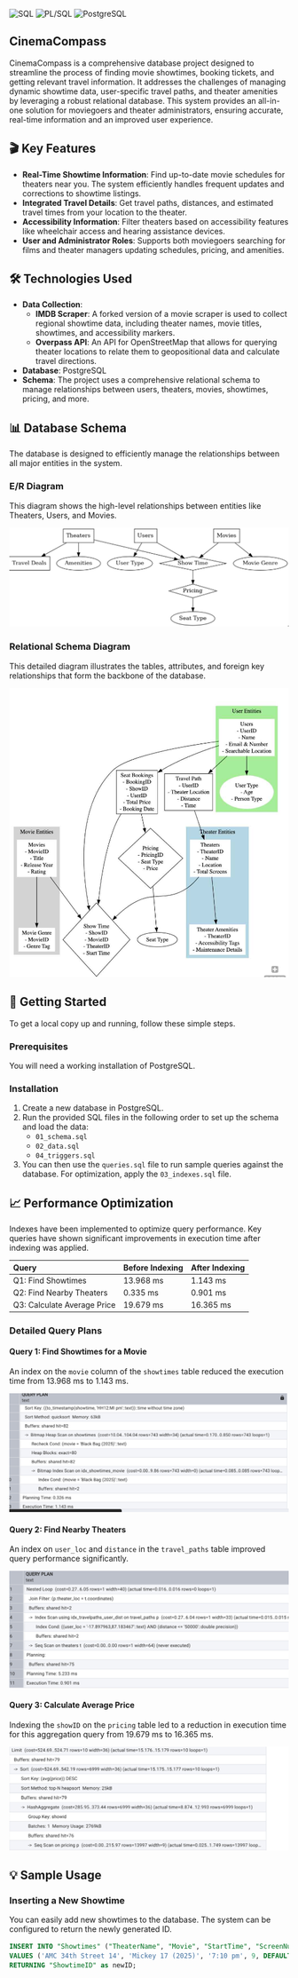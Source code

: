 
![SQL](https://img.shields.io/badge/SQL-025E8C?style=for-the-badge&logo=sql&logoColor=white)
![PL/SQL](https://img.shields.io/badge/PL/SQL-F80000?style=for-the-badge&logo=oracle&logoColor=white)
![PostgreSQL](https://img.shields.io/badge/PostgreSQL-4169E1?style=for-the-badge&logo=postgresql&logoColor=white)

## CinemaCompass

CinemaCompass is a comprehensive database project designed to streamline the process of finding movie showtimes, booking tickets, and getting relevant travel information. It addresses the challenges of managing dynamic showtime data, user-specific travel paths, and theater amenities by leveraging a robust relational database. This system provides an all-in-one solution for moviegoers and theater administrators, ensuring accurate, real-time information and an improved user experience.

## 🎬 Key Features

- **Real-Time Showtime Information**: Find up-to-date movie schedules for theaters near you. The system efficiently handles frequent updates and corrections to showtime listings.
- **Integrated Travel Details**: Get travel paths, distances, and estimated travel times from your location to the theater.
- **Accessibility Information**: Filter theaters based on accessibility features like wheelchair access and hearing assistance devices.
- **User and Administrator Roles**: Supports both moviegoers searching for films and theater managers updating schedules, pricing, and amenities.

## 🛠️ Technologies Used

- **Data Collection**:
  - **IMDB Scraper**: A forked version of a movie scraper is used to collect regional showtime data, including theater names, movie titles, showtimes, and accessibility markers.
  - **Overpass API**: An API for OpenStreetMap that allows for querying theater locations to relate them to geopositional data and calculate travel directions.
- **Database**: PostgreSQL
- **Schema**: The project uses a comprehensive relational schema to manage relationships between users, theaters, movies, showtimes, pricing, and more.

## 📊 Database Schema

The database is designed to efficiently manage the relationships between all major entities in the system.

### E/R Diagram
This diagram shows the high-level relationships between entities like Theaters, Users, and Movies.

![E/R Diagram](assets/er_diagram.png)

### Relational Schema Diagram
This detailed diagram illustrates the tables, attributes, and foreign key relationships that form the backbone of the database.

![Schema Diagram](assets/schema_diagram.png)

## 🚀 Getting Started

To get a local copy up and running, follow these simple steps.

### Prerequisites

You will need a working installation of PostgreSQL.

### Installation

1. Create a new database in PostgreSQL.
2. Run the provided SQL files in the following order to set up the schema and load the data:
   - `01_schema.sql`
   - `02_data.sql`
   - `04_triggers.sql`
3. You can then use the `queries.sql` file to run sample queries against the database. For optimization, apply the `03_indexes.sql` file.

## 📈 Performance Optimization

Indexes have been implemented to optimize query performance. Key queries have shown significant improvements in execution time after indexing was applied.

| Query | Before Indexing | After Indexing |
| :--- | :--- | :--- |
| Q1: Find Showtimes | 13.968 ms | 1.143 ms |
| Q2: Find Nearby Theaters | 0.335 ms | 0.901 ms |
| Q3: Calculate Average Price | 19.679 ms | 16.365 ms |

### Detailed Query Plans

#### Query 1: Find Showtimes for a Movie
An index on the `movie` column of the `showtimes` table reduced the execution time from 13.968 ms to 1.143 ms.

![Query 1 Plan](assets/query1_plan.png)

#### Query 2: Find Nearby Theaters
An index on `user_loc` and `distance` in the `travel_paths` table improved query performance significantly.

![Query 2 Plan](assets/query2_plan.png)

#### Query 3: Calculate Average Price
Indexing the `showID` on the `pricing` table led to a reduction in execution time for this aggregation query from 19.679 ms to 16.365 ms.

![Query 3 Plan](assets/query3_plan.png)

## 💡 Sample Usage

### Inserting a New Showtime
You can easily add new showtimes to the database. The system can be configured to return the newly generated ID.

```sql
INSERT INTO "Showtimes" ("TheaterName", "Movie", "StartTime", "ScreenNumber", "ShowtimeID")
VALUES ('AMC 34th Street 14', 'Mickey 17 (2025)', '7:10 pm', 9, DEFAULT)
RETURNING "ShowtimeID" as newID;
